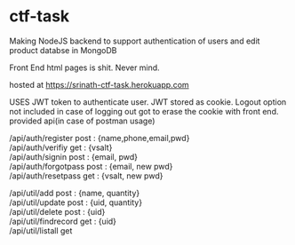 # ctf-task
Making NodeJS backend to support authentication of users and edit product databse in MongoDB

Front End html pages is shit. Never mind.<br>

hosted at https://srinath-ctf-task.herokuapp.com <br>

USES JWT token to authenticate user. JWT stored as cookie. Logout option not included in case of logging out got to erase the cookie with front end.<br>
provided api(in case of postman usage)<br>

/api/auth/register post : {name,phone,email,pwd}<br>
/api/auth/verifiy  get : {vsalt}<br>
/api/auth/signin   post : {email, pwd}<br>
/api/auth/forgotpass  post : {email, new pwd}<br>
/api/auth/resetpass get : {vsalt, new pwd}<br>

/api/util/add post : {name, quantity} <br>
/api/util/update  post : {uid, quantity}<br>
/api/util/delete  post : {uid}<br>
/api/util/findrecord get : {uid}<br>
/api/util/listall get<br>
